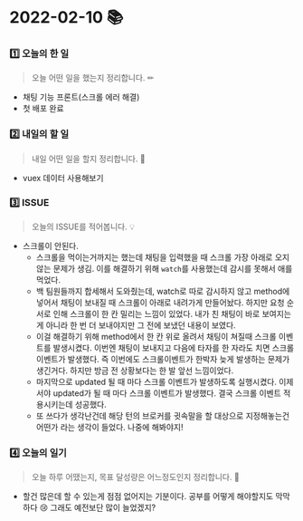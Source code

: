# 2022-02-10 📚

### 1️⃣ 오늘의 한 일 

> 오늘 어떤 일을 했는지 정리합니다. ✏

- 채팅 기능 프론트(스크롤 에러 해결)
- 첫 배포 완료



### 2️⃣ 내일의 할 일

> 내일 어떤 일을 할지 정리합니다. 🌟

- vuex 데이터 사용해보기




### 3️⃣ ISSUE

> 오늘의 ISSUE를 적어봅니다. 💡

- 스크롤이 안된다.
  - 스크롤을 먹이는거까지는 했는데 채팅을 입력했을 때 스크롤 가장 아래로 오지 않는 문제가 생김. 이를 해결하기 위해 `watch`를 사용했는데 감시를 못해서 애를 먹었다.
  - 백 팀원들까지 합세해서 도와줬는데, watch로 따로 감시하지 않고 method에 넣어서 채팅이 보내질 때 스크롤이 아래로 내려가게 만들어놨다. 하지만 요청 순서로 인해 스크롤이 한 칸 밀리는 느낌이 있었다. 내가 친 채팅이 바로 보여지는게 아니라 한 번 더 보내야지만 그 전에 보냈던 내용이 보였다.
  - 이걸 해결하기 위해 method에서 한 칸 위로 올려서 채팅이 쳐질때 스크롤 이벤트를 발생시켰다. 이번엔 채팅이 보내지고 다음에 타자를 한 자라도 치면 스크롤 이벤트가 발생했다. 즉 이번에도 스크롤이벤트가 한박자 늦게 발생하는 문제가 생긴거다. 하지만 방금 전 상황보다는 한 발 앞선 느낌이었다.
  - 마지막으로 updated 될 때 마다 스크롤 이벤트가 발생하도록 실행시켰다. 이제서야 updated가 될 때 마다 스크롤 이벤트가 발생했다. 결국 스크롤 이벤트 적용시키는데 성공했다.  
  - 또 쓰다가 생각난건데 해당 턴의 브로커를 귓속말을 할 대상으로 지정해놓는건 어떤가 라는 생각이 들었다. 나중에 해봐야지!





### 4️⃣ 오늘의 일기

> 오늘 하루 어땠는지, 목표 달성량은 어느정도인지 정리합니다. 🎯

- 할건 많은데 할 수 있는게 점점 없어지는 기분이다. 공부를 어떻게 해야할지도 막막하다 😢 그래도 예전보단 많이 늘었겠지?

